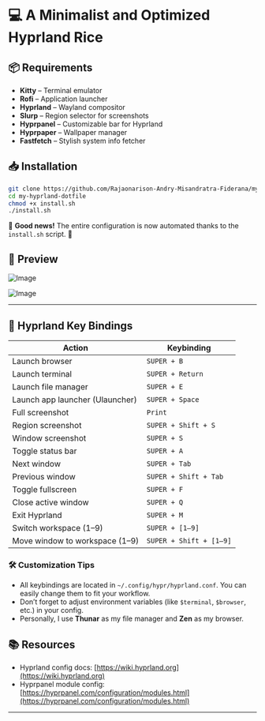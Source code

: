 # 💻 A Minimalist and Optimized Hyprland Rice

## 📦 Requirements

* **Kitty** – Terminal emulator
* **Rofi** – Application launcher
* **Hyprland** – Wayland compositor
* **Slurp** – Region selector for screenshots
* **Hyprpanel** – Customizable bar for Hyprland
* **Hyprpaper** – Wallpaper manager
* **Fastfetch** – Stylish system info fetcher

## 📥 Installation

```bash
git clone https://github.com/Rajaonarison-Andry-Misandratra-Fiderana/my-hyprland-dotfile
cd my-hyprland-dotfile
chmod +x install.sh
./install.sh
```

🎉 **Good news!** The entire configuration is now automated thanks to the `install.sh` script. 🚀

## 📸 Preview

![Image](https://github.com/user-attachments/assets/f11d1651-cd54-4777-ab6a-24651fabf499)

![Image](https://github.com/user-attachments/assets/dd3ebaeb-22ba-4fcf-8e41-872cea648551)

---

## 🧩 Hyprland Key Bindings

| Action                          | Keybinding              |
| ------------------------------- | ----------------------- |
| Launch browser                  | `SUPER + B`             |
| Launch terminal                 | `SUPER + Return`        |
| Launch file manager             | `SUPER + E`             |
| Launch app launcher (Ulauncher) | `SUPER + Space`         |
| Full screenshot                 | `Print`                 |
| Region screenshot               | `SUPER + Shift + S`     |
| Window screenshot               | `SUPER + S`             |
| Toggle status bar               | `SUPER + A`             |
| Next window                     | `SUPER + Tab`           |
| Previous window                 | `SUPER + Shift + Tab`   |
| Toggle fullscreen               | `SUPER + F`             |
| Close active window             | `SUPER + Q`             |
| Exit Hyprland                   | `SUPER + M`             |
| Switch workspace (1–9)          | `SUPER + [1–9]`         |
| Move window to workspace (1–9)  | `SUPER + Shift + [1–9]` |

### 🛠️ Customization Tips

* All keybindings are located in `~/.config/hypr/hyprland.conf`. You can easily change them to fit your workflow.
* Don’t forget to adjust environment variables (like `$terminal`, `$browser`, etc.) in your config.
* Personally, I use **Thunar** as my file manager and **Zen** as my browser.

## 📚 Resources

* Hyprland config docs: [https://wiki.hyprland.org](https://wiki.hyprland.org)
* Hyprpanel module config: [https://hyprpanel.com/configuration/modules.html](https://hyprpanel.com/configuration/modules.html)

---
